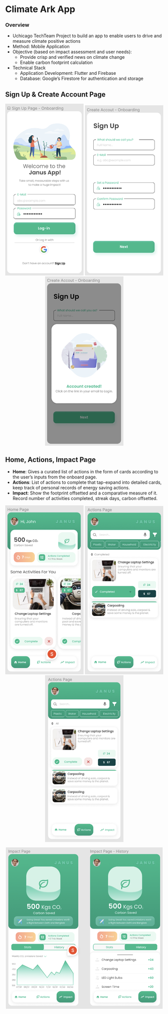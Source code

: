 # Climate Ark App
### **Overview**
- Uchicago TechTeam Project to build an app to enable users to drive and measure climate positive actions
- Method: Mobile Application
- Objective (based on impact assessment and user needs):
    - Provide crisp and verified news on climate change
    - Enable carbon footprint calculation
- Technical Stack
    - Application Development: Flutter and Firebase
    - Database: Google’s Firestore for authentication and storage 

## Sign Up & Create Account Page
<p align="middle">
  <img src="images/sign_up.jpg" width="250" />
  <img src="images/create_account1.jpg" width="250" />
  <img src="images/create_account2.jpg" width="250" />
</p>

## Home, Actions, Impact Page
- **Home**: Gives a curated list of actions in the form of cards according to the user’s inputs from the onboard page.
- **Actions**: List of actions to complete that tap-expand into detailed cards, keep track of personal records of energy saving actions.
- **Impact**: Show the footprint offsetted and a comparative measure of it. Record number of activities completed, streak days, carbon offsetted.

<p align="middle">
  <img src="images/Home_Page.jpg" width="250" />
  <img src="images/Actions_Page1.jpg" width="250" />
  <img src="images/Actions_Page2.jpg" width="250" />
</p>

<p align="middle">
  <img src="images/Impact_Page.jpg" width="500" />
</p>
